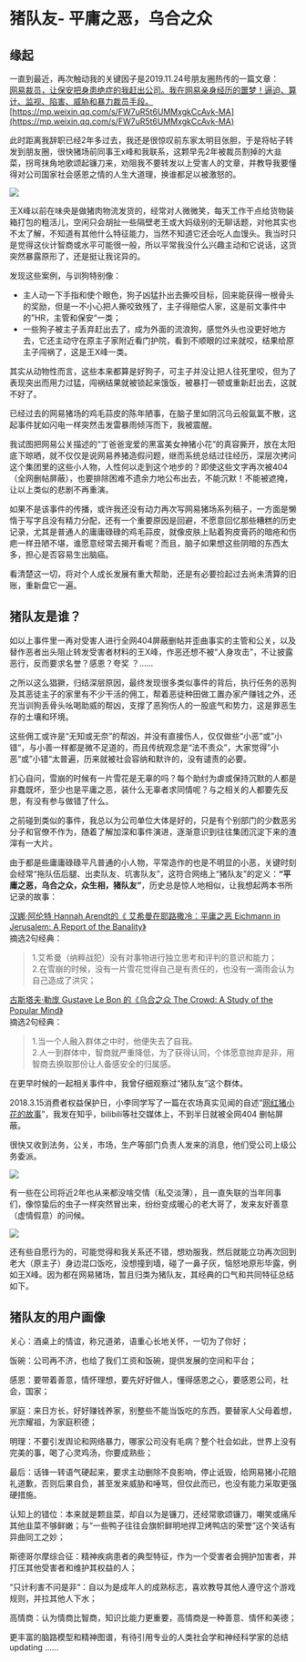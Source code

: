 # 猪队友- 平庸之恶，乌合之众

## 缘起

一直到最近，再次触动我的关键因子是2019.11.24号朋友圈热传的一篇文章：  
[网易裁员，让保安把身患绝症的我赶出公司。我在网易亲身经历的噩梦！逼迫、算计、监视、陷害、威胁和暴力裁员手段。](https://mp.weixin.qq.com/s/FW7uR5t6UMMxgkCcAvk-MA)[https://mp.weixin.qq.com/s/FW7uR5t6UMMxgkCcAvk-MA](https://mp.weixin.qq.com/s/FW7uR5t6UMMxgkCcAvk-MA)

此时距离我辞职已经2年多过去，我还是很惊叹前东家太明目张胆，于是将帖子转发到朋友圈，很快猪场前同事王x峰和我联系，这颗早先2年被裁员割掉的大韭菜，拐弯抹角地歌颂起镰刀来，劝阻我不要转发以上受害人的文章，并教导我要懂得对公司国家社会感恩之情的人生大道理，换谁都足以被激怒的。

![](../../../.gitbook/assets/wsf.png)

王X峰以前在味央是做猪肉物流发货的，经常对人微微笑，每天工作干点给货物装箱打包的粗活儿，空闲只会胡扯一些隔壁老王或大妈级别的无聊话题，对他其实也不太了解，不知道有其他什么特征能力，当然不知道它还会吃人血馒头。我当时只是觉得这伙计智商或水平可能很一般，所以平常我没什么兴趣主动和它说话，这货突然暴露原形了，还是挺让我诧异的。

发现这些案例，与训狗特别像：

* 主人动一下手指和使个眼色，狗子凶猛扑出去撕咬目标，回来能获得一根骨头的奖励，但是一不小心把人撕咬致残了，主子得赔偿人家，这是前文事件中的”HR，主管和保安“一类；
* 一些狗子被主子丢弃赶出去了，成为外面的流浪狗，感觉外头也没更好地方去，它还主动守在原主子家附近看门护院，看到不顺眼的过来就咬，结果给原主子闯祸了，这是王X峰一类。

其实从动物性而言，这些本来都算是好狗子，可主子并没让把人往死里咬，但为了表现突出而用力过猛，闯祸结果就被锁起来饿饭，被暴打一顿或重新赶出去，这就不好了。

已经过去的网易猪场的鸡毛蒜皮的陈年陋事，在脑子里如阴沉乌云般氤氲不散，这起事件犹如闪电一样突然击发雷暴雨倾泻而下，我被震醒。

我试图把网易公关描述的“丁爸爸宠爱的黑富美女神猪小花”的真容撕开，放在太阳底下晾晒，就不仅仅是说网易养猪造假问题，继而系统总结过往经历，深层次拷问这个集团里的这些小人物，人性何以走到这个地步的？即使这些文字再次被404（全网删帖屏蔽），也要排除困难不遗余力地公布出去，不能沉默！不能被遮掩，让以上类似的悲剧不再重演。

如果不是该事件的传播，或许我还没有动力再次写网易猪场系列稿子，一方面是懒惰于写字且没有精力分配，还有一个重要原因是回避，不愿意回忆那些糟糕的历史记录，尤其是普通人的庸庸碌碌的鸡毛蒜皮，就像皮肤上贴着狗皮膏药的暗疮和伤疤一样丑陋不堪，谁愿意经常去揭开看呢？而且，脑子如果想这些阴暗的东西太多，担心是否容易生出脑癌。

看清楚这一切，将对个人成长发展有重大帮助，还是有必要捡起过去尚未清算的旧账，重新盘它一遍。

## 猪队友是谁？

如以上事件里一再对受害人进行全网404屏蔽删帖并歪曲事实的主管和公关，以及替作恶者出头阻止转发受害者材料的王X峰，作恶还想不被“人身攻击”，不让披露恶行，反而要求名誉？感恩？夸奖 ？……

之所以这么猖獗，归结深层原因，最终发现很多类似事件的背后，执行任务的恶狗及其恶徒主子的家里有不少干活的佣工，帮着恶徒种田做工置办家产赚钱之外，还充当训狗丢骨头吆喝助威的帮凶，支撑了恶狗伤人的一股底气和势力，这是罪恶生存的土壤和环境。

这些佣工或许是“无知或无奈”的帮凶，并没有直接伤人，仅仅做些“小恶”或”小错“，与小善一样都是微不足道的，而且传统观念是“法不责众”，大家觉得”小恶“或”小错“太普遍，历来就被社会容纳和默许的，没有谴责的必要。

扪心自问，雪崩的时候有一片雪花是无辜的吗？每个助纣为虐或保持沉默的人都是非蠢既坏，至少也是平庸之恶，装什么无辜者求同情呢？与之相关的人都要先反思，有没有参与做错了什么。

之前碰到类似的事件，我总以为公司单位大体是好的，只是有个别部门的少数恶劣分子和官僚不作为，随着了解加深和事件演进，逐渐意识到往往集团沉淀下来的渣滓有一大片。

由于都是些庸庸碌碌平凡普通的小人物，平常造作的也是不明显的小恶，关键时刻会经常“拖队伍后腿、出卖队友、坑害队友”，这符合网络上“猪队友”的定义：**“平庸之恶，乌合之众，众生相，猪队友”**，历史总是惊人地相似，让我想起两本书所记录的故事：

[汉娜·阿伦特 Hannah Arendt的《 艾希曼在耶路撒冷：平庸之恶 Eichmann in Jerusalem: A Report of the Banality》](https://github.com/lizi-in/blog/tree/cc233bf1ba90f75b16ebcf3f3dfc99245012ad72/subject/26834183/README.md)  
摘选2句经典：

> 1.艾希曼（纳粹战犯）没有对事物进行独立思考和评判的意识和能力；  
> 2.在雪崩的时候，没有一片雪花觉得自己是有责任的，也没有一滴雨会认为自己造成了洪灾；

[古斯塔夫·勒庞 Gustave Le Bon 的《乌合之众 The Crowd: A Study of the Popular Mind》 ](https://book.douban.com/subject/1012611/)  
摘选2句经典：

> 1.当一个人融入群体之中时，他便失去了自我。  
> 2.人一到群体中，智商就严重降低，为了获得认同，个体愿意抛弃是非，用智商去换取那份让人备感安全的归属感。

在更早时候的一起相关事件中，我曾仔细观察过“猪队友”这个群体。

2018.3.15消费者权益保护日，小李同学写了一篇在农场真实见闻的自述“[网红猪小花的故事](https://github.com/li-in/blog/blob/gh-pages/blogarch/wy/pigstory.md)”，我发在知乎，bilibili等社交媒体上，不到半日就被全网404 删帖屏蔽。

很快又收到法务，公关，市场，生产等部门负责人发来的消息，他们受公司上级公务委派。

![](../../../.gitbook/assets/laol1.jpg)

有一些在公司将近2年也从来都没啥交情（私交淡薄），且一直失联的当年同事们，像惊蛰后的虫子一样突然冒出来，纷纷变成暖心的老大哥了，发来友好善意（虚情假意）的问候。

![](../../../.gitbook/assets/laox1.jpg)

还有些自愿行为的，可能觉得和我关系还不错，想劝服我，然后就能立功再次回到老大（原主子）身边混口饭吃，没想撞到墙，碰了一鼻子灰，恼怒地原形毕露，例如王X峰。因为都在网易猪场，暂且归类为猪队友，其经典的口气和共同特征总结如下。

## 猪队友的用户画像

关心：酒桌上的情谊，称兄道弟，语重心长地关怀，一切为了你好；

饭碗：公司再不济，也给了我们工资和饭碗，提供发展的空间和平台；

感恩：要带着善意，情怀理想，要先好好做人，懂得感恩之心，要感恩公司，社会，国家；

家庭：来日方长，好好赚钱养家，别整些不能当饭吃的东西，要替家人父母着想，光宗耀祖，为家庭积德；

明理：不要引发舆论和网络暴力，哪家公司没有毛病？整个社会如此，世界上没有完美的事，喝了心灵鸡汤，你要成熟些；

最后：话锋一转语气硬起来，要求主动删除不良影响，停止诋毁，给网易猪小花赔礼道歉，否则后果自负，甚至发来威胁和唾骂，但仅此而已，也没有能力采取更强硬措施。

认知上的错位：本来就是颗韭菜，却自以为是镰刀，还经常歌颂镰刀，嘲笑或痛斥其他韭菜不够鲜嫩；与“一些鸭子往往会旗帜鲜明地捍卫烤鸭店的荣誉”这个笑话有异曲同工之妙；

斯德哥尔摩综合征：精神疾病患者的典型特征，作为一个受害者会拥护加害者，并打压其他受害者和维护其权益的人；

“只计利害不问是非“：自以为是成年人的成熟标志，喜欢教导其他人遵守这个游戏规则，并拉其他人下水；

高情商：认为情商比智商，知识比能力更重要，高情商是一种善意、情怀和美德；

更丰富的脑路模型和精神图谱，有待引用专业的人类社会学和神经科学家的总结 updating ……

